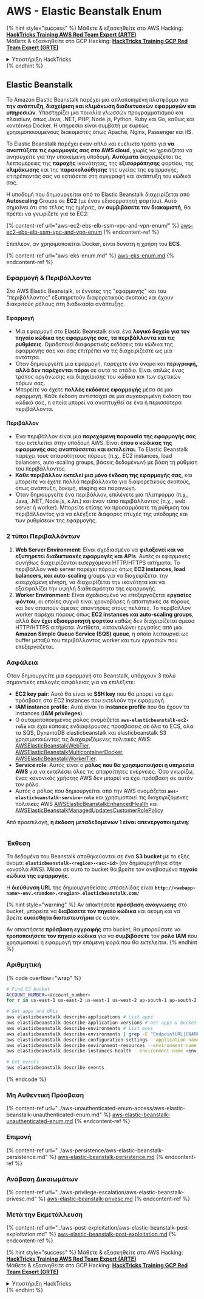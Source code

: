 # AWS - Elastic Beanstalk Enum

{% hint style="success" %}
Μάθετε & εξασκηθείτε στο AWS Hacking:<img src="../../../.gitbook/assets/image (1) (1).png" alt="" data-size="line">[**HackTricks Training AWS Red Team Expert (ARTE)**](https://training.hacktricks.xyz/courses/arte)<img src="../../../.gitbook/assets/image (1) (1).png" alt="" data-size="line">\
Μάθετε & εξασκηθείτε στο GCP Hacking: <img src="../../../.gitbook/assets/image (2).png" alt="" data-size="line">[**HackTricks Training GCP Red Team Expert (GRTE)**<img src="../../../.gitbook/assets/image (2).png" alt="" data-size="line">](https://training.hacktricks.xyz/courses/grte)

<details>

<summary>Υποστήριξη HackTricks</summary>

* Ελέγξτε τα [**σχέδια συνδρομής**](https://github.com/sponsors/carlospolop)!
* **Εγγραφείτε στην** 💬 [**ομάδα Discord**](https://discord.gg/hRep4RUj7f) ή στην [**ομάδα telegram**](https://t.me/peass) ή **ακολουθήστε** μας στο **Twitter** 🐦 [**@hacktricks\_live**](https://twitter.com/hacktricks\_live)**.**
* **Μοιραστείτε κόλπα hacking υποβάλλοντας PRs στα** [**HackTricks**](https://github.com/carlospolop/hacktricks) και [**HackTricks Cloud**](https://github.com/carlospolop/hacktricks-cloud) github repos.

</details>
{% endhint %}

## Elastic Beanstalk

Το Amazon Elastic Beanstalk παρέχει μια απλοποιημένη πλατφόρμα για **την ανάπτυξη, διαχείριση και κλιμάκωση διαδικτυακών εφαρμογών και υπηρεσιών**. Υποστηρίζει μια ποικιλία γλωσσών προγραμματισμού και πλαισίων, όπως Java, .NET, PHP, Node.js, Python, Ruby και Go, καθώς και κοντέινερ Docker. Η υπηρεσία είναι συμβατή με ευρέως χρησιμοποιούμενους διακομιστές όπως Apache, Nginx, Passenger και IIS.

Το Elastic Beanstalk παρέχει έναν απλό και ευέλικτο τρόπο για **να αναπτύξετε τις εφαρμογές σας στο AWS cloud**, χωρίς να χρειάζεται να ανησυχείτε για την υποκείμενη υποδομή. **Αυτόματα** διαχειρίζεται τις λεπτομέρειες της **παροχής** ικανότητας, της **εξισορρόπησης** φορτίου, της **κλιμάκωσης** και της **παρακολούθησης** της υγείας της εφαρμογής, επιτρέποντάς σας να εστιάσετε στη συγγραφή και ανάπτυξη του κώδικά σας.

Η υποδομή που δημιουργείται από το Elastic Beanstalk διαχειρίζεται από **Autoscaling** Groups σε **EC2** (με έναν εξισορροπητή φορτίου). Αυτό σημαίνει ότι στο τέλος της ημέρας, αν **συμβιβάσετε τον διακομιστή**, θα πρέπει να γνωρίζετε για το EC2:

{% content-ref url="aws-ec2-ebs-elb-ssm-vpc-and-vpn-enum/" %}
[aws-ec2-ebs-elb-ssm-vpc-and-vpn-enum](aws-ec2-ebs-elb-ssm-vpc-and-vpn-enum/)
{% endcontent-ref %}

Επιπλέον, αν χρησιμοποιείται Docker, είναι δυνατή η χρήση του **ECS**.

{% content-ref url="aws-eks-enum.md" %}
[aws-eks-enum.md](aws-eks-enum.md)
{% endcontent-ref %}

### Εφαρμογή & Περιβάλλοντα

Στο AWS Elastic Beanstalk, οι έννοιες της "εφαρμογής" και του "περιβάλλοντος" εξυπηρετούν διαφορετικούς σκοπούς και έχουν διακριτούς ρόλους στη διαδικασία ανάπτυξης.

#### Εφαρμογή

* Μια εφαρμογή στο Elastic Beanstalk είναι ένα **λογικό δοχείο για τον πηγαίο κώδικα της εφαρμογής σας, τα περιβάλλοντα και τις ρυθμίσεις**. Ομαδοποιεί διαφορετικές εκδόσεις του κώδικα της εφαρμογής σας και σας επιτρέπει να τις διαχειρίζεστε ως μία οντότητα.
* Όταν δημιουργείτε μια εφαρμογή, παρέχετε ένα όνομα και **περιγραφή, αλλά δεν παρέχονται πόροι** σε αυτό το στάδιο. Είναι απλώς ένας τρόπος οργάνωσης και διαχείρισης του κώδικα και των σχετικών πόρων σας.
* Μπορείτε να έχετε **πολλές εκδόσεις εφαρμογής** μέσα σε μια εφαρμογή. Κάθε έκδοση αντιστοιχεί σε μια συγκεκριμένη έκδοση του κώδικά σας, η οποία μπορεί να αναπτυχθεί σε ένα ή περισσότερα περιβάλλοντα.

#### Περιβάλλον

* Ένα περιβάλλον είναι μια **παρεχόμενη παρουσία της εφαρμογής σας** που εκτελείται στην υποδομή AWS. Είναι **όπου ο κώδικας της εφαρμογής σας αναπτύσσεται και εκτελείται**. Το Elastic Beanstalk παρέχει τους απαραίτητους πόρους (π.χ., EC2 instances, load balancers, auto-scaling groups, βάσεις δεδομένων) με βάση τη ρύθμιση του περιβάλλοντος.
* **Κάθε περιβάλλον εκτελεί μια μόνο έκδοση της εφαρμογής σας**, και μπορείτε να έχετε πολλά περιβάλλοντα για διαφορετικούς σκοπούς, όπως ανάπτυξη, δοκιμή, staging και παραγωγή.
* Όταν δημιουργείτε ένα περιβάλλον, επιλέγετε μια πλατφόρμα (π.χ., Java, .NET, Node.js, κ.λπ.) και έναν τύπο περιβάλλοντος (π.χ., web server ή worker). Μπορείτε επίσης να προσαρμόσετε τη ρύθμιση του περιβάλλοντος για να ελέγξετε διάφορες πτυχές της υποδομής και των ρυθμίσεων της εφαρμογής.

### 2 τύποι Περιβαλλόντων

1. **Web Server Environment**: Είναι σχεδιασμένο να **φιλοξενεί και να εξυπηρετεί διαδικτυακές εφαρμογές και APIs**. Αυτές οι εφαρμογές συνήθως διαχειρίζονται εισερχόμενα HTTP/HTTPS αιτήματα. Το περιβάλλον web server παρέχει πόρους όπως **EC2 instances, load balancers, και auto-scaling** groups για να διαχειρίζεται την εισερχόμενη κίνηση, να διαχειρίζεται την ικανότητα και να εξασφαλίζει την υψηλή διαθεσιμότητα της εφαρμογής.
2. **Worker Environment**: Είναι σχεδιασμένο να επεξεργάζεται **εργασίες φόντου**, οι οποίες συχνά είναι χρονοβόρες ή απαιτητικές σε πόρους και δεν απαιτούν άμεσες απαντήσεις στους πελάτες. Το περιβάλλον worker παρέχει πόρους όπως **EC2 instances και auto-scaling groups**, αλλά **δεν έχει εξισορροπητή φορτίου** καθώς δεν διαχειρίζεται άμεσα HTTP/HTTPS αιτήματα. Αντίθετα, καταναλώνει εργασίες από μια **Amazon Simple Queue Service (SQS) queue**, η οποία λειτουργεί ως buffer μεταξύ του περιβάλλοντος worker και των εργασιών που επεξεργάζεται.

### Ασφάλεια

Όταν δημιουργείτε μια εφαρμογή στο Beanstalk, υπάρχουν 3 πολύ σημαντικές επιλογές ασφάλειας για να επιλέξετε:

* **EC2 key pair**: Αυτό θα είναι το **SSH key** που θα μπορεί να έχει πρόσβαση στα EC2 instances που εκτελούν την εφαρμογή.
* **IAM instance profile**: Αυτό είναι το **instance profile** που θα έχουν τα instances (**IAM privileges**).
* Ο αυτοματοποιημένος ρόλος ονομάζεται **`aws-elasticbeanstalk-ec2-role`** και έχει κάποιες ενδιαφέρουσες προσβάσεις σε όλα τα ECS, όλα τα SQS, DynamoDB elasticbeanstalk και elasticbeanstalk S3 χρησιμοποιώντας τις διαχειριζόμενες πολιτικές AWS: [AWSElasticBeanstalkWebTier](https://us-east-1.console.aws.amazon.com/iam/home#/policies/arn:aws:iam::aws:policy/AWSElasticBeanstalkWebTier), [AWSElasticBeanstalkMulticontainerDocker](https://us-east-1.console.aws.amazon.com/iam/home#/policies/arn:aws:iam::aws:policy/AWSElasticBeanstalkMulticontainerDocker), [AWSElasticBeanstalkWorkerTier](https://us-east-1.console.aws.amazon.com/iam/home#/policies/arn:aws:iam::aws:policy/AWSElasticBeanstalkWorkerTier).
* **Service role**: Αυτός είναι ο **ρόλος που θα χρησιμοποιήσει η υπηρεσία AWS** για να εκτελέσει όλες τις απαραίτητες ενέργειες. Όσο γνωρίζω, ένας κανονικός χρήστης AWS δεν μπορεί να έχει πρόσβαση σε αυτόν τον ρόλο.
* Αυτός ο ρόλος που δημιουργείται από την AWS ονομάζεται **`aws-elasticbeanstalk-service-role`** και χρησιμοποιεί τις διαχειριζόμενες πολιτικές AWS [AWSElasticBeanstalkEnhancedHealth](https://us-east-1.console.aws.amazon.com/iam/home#/policies/arn:aws:iam::aws:policy/service-role/AWSElasticBeanstalkEnhancedHealth) και [AWSElasticBeanstalkManagedUpdatesCustomerRolePolicy](https://us-east-1.console.aws.amazon.com/iamv2/home?region=us-east-1#/roles/details/aws-elasticbeanstalk-service-role?section=permissions)

Από προεπιλογή, **η έκδοση μεταδεδομένων 1 είναι απενεργοποιημένη**:

<figure><img src="../../../.gitbook/assets/image (103).png" alt=""><figcaption></figcaption></figure>

### Έκθεση

Τα δεδομένα του Beanstalk αποθηκεύονται σε ένα **S3 bucket** με το εξής όνομα: **`elasticbeanstalk-<region>-<acc-id>`** (αν δημιουργήθηκε στην κονσόλα AWS). Μέσα σε αυτό το bucket θα βρείτε τον ανεβασμένο **πηγαίο κώδικα της εφαρμογής**.

Η **διεύθυνση URL** της δημιουργηθείσας ιστοσελίδας είναι **`http://<webapp-name>-env.<random>.<region>.elasticbeanstalk.com/`**

{% hint style="warning" %}
Αν αποκτήσετε **πρόσβαση ανάγνωσης** στο bucket, μπορείτε να **διαβάσετε τον πηγαίο κώδικα** και ακόμη και να βρείτε **ευαίσθητα διαπιστευτήρια** σε αυτόν.

Αν αποκτήσετε **πρόσβαση εγγραφής** στο bucket, θα μπορούσατε να **τροποποιήσετε τον πηγαίο κώδικα** για να **συμβιβάσετε** τον **ρόλο IAM** που χρησιμοποιεί η εφαρμογή την επόμενη φορά που θα εκτελείται.
{% endhint %}

### Αριθμητική

{% code overflow="wrap" %}
```bash
# Find S3 bucket
ACCOUNT_NUMBER=<account_number>
for r in us-east-1 us-east-2 us-west-1 us-west-2 ap-south-1 ap-south-2 ap-northeast-1 ap-northeast-2 ap-northeast-3 ap-southeast-1 ap-southeast-2 ap-southeast-3 ca-central-1 eu-central-1 eu-central-2 eu-west-1 eu-west-2 eu-west-3 eu-north-1 sa-east-1 af-south-1 ap-east-1 eu-south-1 eu-south-2 me-south-1 me-central-1; do aws s3 ls elasticbeanstalk-$r-$ACCOUNT_NUMBER 2>/dev/null && echo "Found in: elasticbeanstalk-$r-$ACCOUNT_NUMBER"; done

# Get apps and URLs
aws elasticbeanstalk describe-applications # List apps
aws elasticbeanstalk describe-application-versions # Get apps & bucket name with source code
aws elasticbeanstalk describe-environments # List envs
aws elasticbeanstalk describe-environments | grep -E "EndpointURL|CNAME"
aws elasticbeanstalk describe-configuration-settings --application-name <app_name> --environment-name <env_name>
aws elasticbeanstalk describe-environment-resources --environment-name <env_name> # Get env info such as SQS used queues
aws elasticbeanstalk describe-instances-health --environment-name <env_name> # Get the instances of an environment

# Get events
aws elasticbeanstalk describe-events
```
{% endcode %}

### Μη Αυθεντική Πρόσβαση

{% content-ref url="../aws-unauthenticated-enum-access/aws-elastic-beanstalk-unauthenticated-enum.md" %}
[aws-elastic-beanstalk-unauthenticated-enum.md](../aws-unauthenticated-enum-access/aws-elastic-beanstalk-unauthenticated-enum.md)
{% endcontent-ref %}

### Επιμονή

{% content-ref url="../aws-persistence/aws-elastic-beanstalk-persistence.md" %}
[aws-elastic-beanstalk-persistence.md](../aws-persistence/aws-elastic-beanstalk-persistence.md)
{% endcontent-ref %}

### Ανάβαση Δικαιωμάτων

{% content-ref url="../aws-privilege-escalation/aws-elastic-beanstalk-privesc.md" %}
[aws-elastic-beanstalk-privesc.md](../aws-privilege-escalation/aws-elastic-beanstalk-privesc.md)
{% endcontent-ref %}

### Μετά την Εκμετάλλευση

{% content-ref url="../aws-post-exploitation/aws-elastic-beanstalk-post-exploitation.md" %}
[aws-elastic-beanstalk-post-exploitation.md](../aws-post-exploitation/aws-elastic-beanstalk-post-exploitation.md)
{% endcontent-ref %}

{% hint style="success" %}
Μάθετε & εξασκηθείτε στο AWS Hacking:<img src="../../../.gitbook/assets/image (1) (1).png" alt="" data-size="line">[**HackTricks Training AWS Red Team Expert (ARTE)**](https://training.hacktricks.xyz/courses/arte)<img src="../../../.gitbook/assets/image (1) (1).png" alt="" data-size="line">\
Μάθετε & εξασκηθείτε στο GCP Hacking: <img src="../../../.gitbook/assets/image (2).png" alt="" data-size="line">[**HackTricks Training GCP Red Team Expert (GRTE)**<img src="../../../.gitbook/assets/image (2).png" alt="" data-size="line">](https://training.hacktricks.xyz/courses/grte)

<details>

<summary>Υποστήριξη HackTricks</summary>

* Ελέγξτε τα [**σχέδια συνδρομής**](https://github.com/sponsors/carlospolop)!
* **Εγγραφείτε στην** 💬 [**ομάδα Discord**](https://discord.gg/hRep4RUj7f) ή στην [**ομάδα telegram**](https://t.me/peass) ή **ακολουθήστε** μας στο **Twitter** 🐦 [**@hacktricks\_live**](https://twitter.com/hacktricks\_live)**.**
* **Μοιραστείτε κόλπα hacking υποβάλλοντας PRs στα** [**HackTricks**](https://github.com/carlospolop/hacktricks) και [**HackTricks Cloud**](https://github.com/carlospolop/hacktricks-cloud) github repos.

</details>
{% endhint %}
